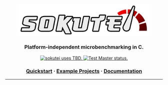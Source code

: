 <div align="center">
  <a href="https://github.com/sokuteihq/sokutei">
    <img alt="underdocs" src="docs/img/logo.png" width="420" style="padding-top:20px">
  </a>
</div>

<h3 align="center">
  Platform-independent microbenchmarking in C.
</h3>

<div align="center">
  <a href="https://github.com/sokuteihq/sokutei/blob/master/LICENSE">
    <img src="https://img.shields.io/github/license/sokuteihq/sokutei" alt="sokutei uses TBD.">
  </a>
  <a href="https://github.com/sokuteihq/sokutei/actions?query=workflow%3A%22Test+Master%22">
    <img src="https://github.com/sokuteihq/sokutei/workflows/Test%20Master/badge.svg" alt="Test Master status.">
  </a>
</div>


<h3 align="center">
  <a href="docs/quickstart.md">Quickstart</a>
  <span> · </span>
  <a href="examples">Example Projects</a>
  <span> · </span>
  <a href="docs/README.md">Documentation</a>
</h3>

---